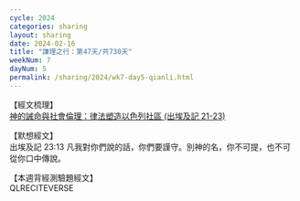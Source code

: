 ```yaml
---
cycle: 2024
categories: sharing
layout: sharing
date: 2024-02-16
title: "謙理之行：第47天/共730天"
weekNum: 7
dayNum: 5
permalink: /sharing/2024/wk7-day5-qianli.html
---
```


【經文梳理】  
<a href="https://youtu.be/TnBgyW5LceQ" target="_blank">神的誡命與社會倫理：律法塑造以色列社區 (出埃及記 21-23)</a>

【默想經文】  
出埃及記 23:13 凡我對你們說的話，你們要謹守。別神的名，你不可提，也不可從你口中傳說。

【本週背經測驗題經文】  
QLRECITEVERSE